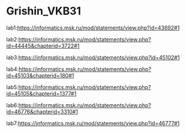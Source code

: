 # Grishin_VKB31

lab1:https://informatics.msk.ru/mod/statements/view.php?id=43692#1

lab2:https://informatics.msk.ru/mod/statements/view.php?id=44445&chapterid=3722#1

lab3:https://informatics.msk.ru/mod/statements/view.php?id=45102#1

lab4:https://informatics.msk.ru/mod/statements/view.php?id=45103&chapterid=180#1

lab5:https://informatics.msk.ru/mod/statements/view.php?id=45105&chapterid=1377#1

lab6:https://informatics.msk.ru/mod/statements/view.php?id=46776&chapterid=3310#1

lab7:https://informatics.msk.ru/mod/statements/view.php?id=46777#1
